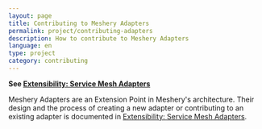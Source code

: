 ```yaml
---
layout: page
title: Contributing to Meshery Adapters
permalink: project/contributing-adapters
description: How to contribute to Meshery Adapters
language: en
type: project
category: contributing
---
```


**See [Extensibility: Service Mesh Adapters]({{site.baseurl}}/extensibility/adapters)**

Meshery Adapters are an Extension Point in Meshery's architecture. Their design and the process of creating a new adapter or contributing to an existing adapter is documented in [Extensibility: Service Mesh Adapters]({{site.baseurl}}/extensibility/adapters).
